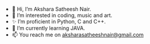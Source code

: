 - 👋 Hi, I’m Akshara Satheesh Nair.
- 👀 I’m interested in coding, music and art.
- ✨ I’m proficient in Python, C and C++.
- 🌱 I’m currently learning JAVA.
- 📫 You reach me on aksharasatheeshnair@gmail.com 
<!---
Akisn277/Akisn277 is a ✨ special ✨ repository because its `README.md` (this file) appears on your GitHub profile.
You can click the Preview link to take a look at your changes.
--->
